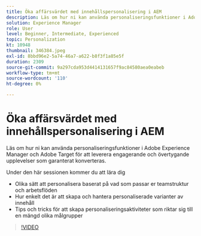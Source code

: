 ```yaml
---
title: Öka affärsvärdet med innehållspersonalisering i AEM
description: Läs om hur ni kan använda personaliseringsfunktioner i Adobe Experience Manager och Adobe Target för att leverera engagerande och övertygande upplevelser som garanterat konverteras.
solution: Experience Manager
role: User
level: Beginner, Intermediate, Experienced
topic: Personalization
kt: 10948
thumbnail: 346384.jpeg
exl-id: 8bbd96e2-5a74-46a7-a622-b8f3f1a85e5f
duration: 2309
source-git-commit: 9a297cda953d4414131657f9ac84580aea0eabeb
workflow-type: tm+mt
source-wordcount: '110'
ht-degree: 0%

---
```


# Öka affärsvärdet med innehållspersonalisering i AEM

Läs om hur ni kan använda personaliseringsfunktioner i Adobe Experience Manager och Adobe Target för att leverera engagerande och övertygande upplevelser som garanterat konverteras.

Under den här sessionen kommer du att lära dig

* Olika sätt att personalisera baserat på vad som passar er teamstruktur och arbetsflöden
* Hur enkelt det är att skapa och hantera personaliserade varianter av innehåll
* Tips och tricks för att skapa personaliseringsaktiviteter som riktar sig till en mängd olika målgrupper

>[!VIDEO](https://video.tv.adobe.com/v/346384/?quality=12&learn=on)
